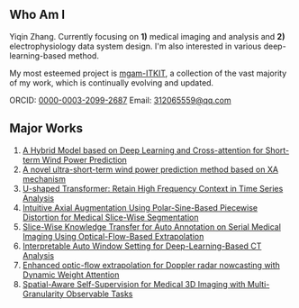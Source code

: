## Who Am I

Yiqin Zhang. Currently focusing on **1)** medical imaging and analysis and **2)** electrophysiology data system design. I'm also interested in various deep-learning-based method.

My most esteemed project is [mgam-ITKIT](https://github.com/MGAMZ/ITKIT), a collection of the vast majority of my work, which is continually evolving and updated.

ORCID: [0000-0003-2099-2687](https://orcid.org/0000-0003-2099-2687)
Email: 312065559@qq.com

## Major Works

1. [A Hybrid Model based on Deep Learning and Cross-attention for Short-term Wind Power Prediction](https://ieeexplore.ieee.org/document/9948810)
2. [A novel ultra-short-term wind power prediction method based on XA mechanism](https://www.sciencedirect.com/science/article/pii/S0306261923012692)
3. [U-shaped Transformer: Retain High Frequency Context in Time Series Analysis](https://arxiv.org/abs/2307.09019)
4. [Intuitive Axial Augmentation Using Polar-Sine-Based Piecewise Distortion for Medical Slice-Wise Segmentation](https://www.sciencedirect.com/science/article/pii/S2352648325000170)
5. [Slice-Wise Knowledge Transfer for Auto Annotation on Serial Medical Imaging Using Optical-Flow-Based Extrapolation](https://papers.ssrn.com/sol3/papers.cfm?abstract_id=4927375)
6. [Interpretable Auto Window Setting for Deep-Learning-Based CT Analysis](https://www.sciencedirect.com/science/article/pii/S0010482525013460)
7. [Enhanced optic-flow extrapolation for Doppler radar nowcasting with Dynamic Weight Attention](https://www.sciencedirect.com/science/article/pii/S0957417424030355?via%3Dihub)
8. [Spatial-Aware Self-Supervision for Medical 3D Imaging with Multi-Granularity Observable Tasks](https://arxiv.org/abs/2509.05967)
